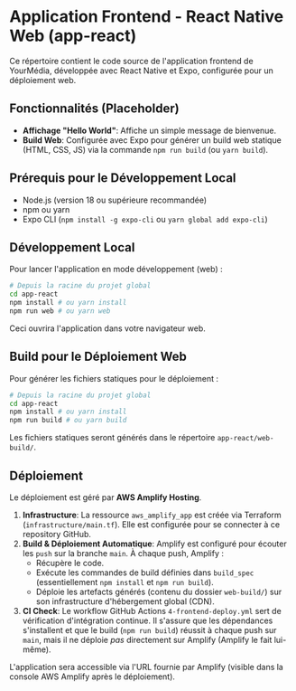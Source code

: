 # Application Frontend - React Native Web (app-react)

Ce répertoire contient le code source de l'application frontend de YourMédia, développée avec React Native et Expo, configurée pour un déploiement web.

## Fonctionnalités (Placeholder)

*   **Affichage "Hello World"**: Affiche un simple message de bienvenue.
*   **Build Web**: Configurée avec Expo pour générer un build web statique (HTML, CSS, JS) via la commande `npm run build` (ou `yarn build`).

## Prérequis pour le Développement Local

*   Node.js (version 18 ou supérieure recommandée)
*   npm ou yarn
*   Expo CLI (`npm install -g expo-cli` ou `yarn global add expo-cli`)

## Développement Local

Pour lancer l'application en mode développement (web) :

```bash
# Depuis la racine du projet global
cd app-react
npm install # ou yarn install
npm run web # ou yarn web
```

Ceci ouvrira l'application dans votre navigateur web.

## Build pour le Déploiement Web

Pour générer les fichiers statiques pour le déploiement :

```bash
# Depuis la racine du projet global
cd app-react
npm install # ou yarn install
npm run build # ou yarn build
```

Les fichiers statiques seront générés dans le répertoire `app-react/web-build/`.

## Déploiement

Le déploiement est géré par **AWS Amplify Hosting**.

1.  **Infrastructure**: La ressource `aws_amplify_app` est créée via Terraform (`infrastructure/main.tf`). Elle est configurée pour se connecter à ce repository GitHub.
2.  **Build & Déploiement Automatique**: Amplify est configuré pour écouter les `push` sur la branche `main`. À chaque push, Amplify :
    *   Récupère le code.
    *   Exécute les commandes de build définies dans `build_spec` (essentiellement `npm install` et `npm run build`).
    *   Déploie les artefacts générés (contenu du dossier `web-build/`) sur son infrastructure d'hébergement global (CDN).
3.  **CI Check**: Le workflow GitHub Actions `4-frontend-deploy.yml` sert de vérification d'intégration continue. Il s'assure que les dépendances s'installent et que le build (`npm run build`) réussit à chaque push sur `main`, mais il ne déploie *pas* directement sur Amplify (Amplify le fait lui-même).

L'application sera accessible via l'URL fournie par Amplify (visible dans la console AWS Amplify après le déploiement).
